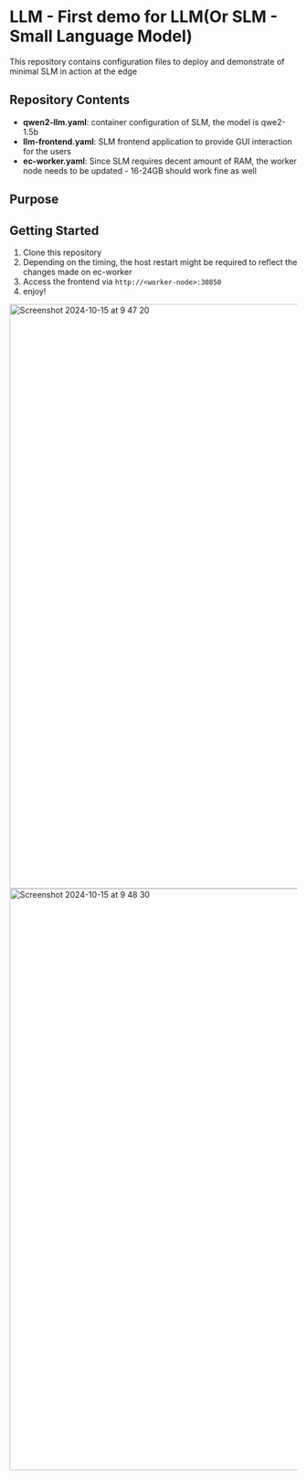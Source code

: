 # LLM - First demo for LLM(Or SLM - Small Language Model)

This repository contains configuration files to deploy and demonstrate of minimal SLM in action at the edge

## Repository Contents

- **qwen2-llm.yaml**: container configuration of SLM, the model is qwe2-1.5b
- **llm-frontend.yaml**: SLM frontend application to provide GUI interaction for the users
- **ec-worker.yaml**: Since SLM requires decent amount of RAM, the worker node needs to be updated - 16-24GB should work fine as well

## Purpose

## Getting Started

1. Clone this repository
2. Depending on the timing, the host restart might be required to reflect the changes made on ec-worker
3. Access the frontend via `http://<worker-node>:30850`
4. enjoy!

<img width="1023" alt="Screenshot 2024-10-15 at 9 47 20" src="https://github.com/user-attachments/assets/4dc78f2c-1fe2-4e31-84bc-6b291a096dd5">

<img width="1018" alt="Screenshot 2024-10-15 at 9 48 30" src="https://github.com/user-attachments/assets/bc495f9e-7a8b-4c1b-958b-16897e126410">

